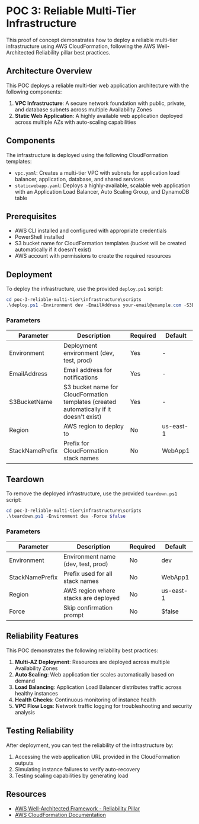 # POC 3: Reliable Multi-Tier Infrastructure

This proof of concept demonstrates how to deploy a reliable multi-tier infrastructure using AWS CloudFormation, following the AWS Well-Architected Reliability pillar best practices.

## Architecture Overview

This POC deploys a reliable multi-tier web application architecture with the following components:

1. **VPC Infrastructure**: A secure network foundation with public, private, and database subnets across multiple Availability Zones
2. **Static Web Application**: A highly available web application deployed across multiple AZs with auto-scaling capabilities

## Components

The infrastructure is deployed using the following CloudFormation templates:

- `vpc.yaml`: Creates a multi-tier VPC with subnets for application load balancer, application, database, and shared services
- `staticwebapp.yaml`: Deploys a highly-available, scalable web application with an Application Load Balancer, Auto Scaling Group, and DynamoDB table

## Prerequisites

- AWS CLI installed and configured with appropriate credentials
- PowerShell installed
- S3 bucket name for CloudFormation templates (bucket will be created automatically if it doesn't exist)
- AWS account with permissions to create the required resources

## Deployment

To deploy the infrastructure, use the provided `deploy.ps1` script:

```powershell
cd poc-3-reliable-multi-tier\infrastructure\scripts
.\deploy.ps1 -Environment dev -EmailAddress your-email@example.com -S3BucketName your-bucket-name
```

### Parameters

| Parameter | Description | Required | Default |
|-----------|-------------|----------|--------|
| Environment | Deployment environment (dev, test, prod) | Yes | - |
| EmailAddress | Email address for notifications | Yes | - |
| S3BucketName | S3 bucket name for CloudFormation templates (created automatically if it doesn't exist) | Yes | - |
| Region | AWS region to deploy to | No | us-east-1 |
| StackNamePrefix | Prefix for CloudFormation stack names | No | WebApp1 |

## Teardown

To remove the deployed infrastructure, use the provided `teardown.ps1` script:

```powershell
cd poc-3-reliable-multi-tier\infrastructure\scripts
.\teardown.ps1 -Environment dev -Force $false
```

### Parameters

| Parameter | Description | Required | Default |
|-----------|-------------|----------|--------|
| Environment | Environment name (dev, test, prod) | No | dev |
| StackNamePrefix | Prefix used for all stack names | No | WebApp1 |
| Region | AWS region where stacks are deployed | No | us-east-1 |
| Force | Skip confirmation prompt | No | $false |

## Reliability Features

This POC demonstrates the following reliability best practices:

1. **Multi-AZ Deployment**: Resources are deployed across multiple Availability Zones
2. **Auto Scaling**: Web application tier scales automatically based on demand
3. **Load Balancing**: Application Load Balancer distributes traffic across healthy instances
4. **Health Checks**: Continuous monitoring of instance health
5. **VPC Flow Logs**: Network traffic logging for troubleshooting and security analysis

## Testing Reliability

After deployment, you can test the reliability of the infrastructure by:

1. Accessing the web application URL provided in the CloudFormation outputs
2. Simulating instance failures to verify auto-recovery
3. Testing scaling capabilities by generating load

## Resources

- [AWS Well-Architected Framework - Reliability Pillar](https://docs.aws.amazon.com/wellarchitected/latest/reliability-pillar/welcome.html)
- [AWS CloudFormation Documentation](https://docs.aws.amazon.com/cloudformation/)
